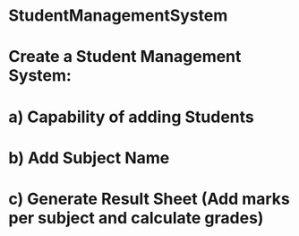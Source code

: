 # StudentManagementSystem
# Create a Student Management System:
# a) Capability of adding Students
# b) Add Subject Name
# c) Generate Result Sheet (Add marks per subject and calculate grades)
